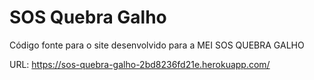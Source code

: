 # SOS Quebra Galho

Código fonte para o site desenvolvido para a MEI SOS QUEBRA GALHO

URL: https://sos-quebra-galho-2bd8236fd21e.herokuapp.com/
